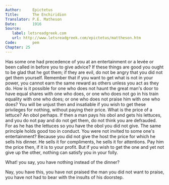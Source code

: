 ```yaml
---
Author:     Epictetus  
Title:      The Enchiridion  
Translator: P.E. Matheson
Date:       1916  
Source:
   label: letsreadgreek.com
   url: http://www.letsreadgreek.com/epictetus/mattheson.htm
Code:       pem  
Chapter: 25
---
```


Has some one had precedence of you at an entertainment or a levée or been
called in before you to give advice? If these things are good you ought to be
glad that he got them; if they are evil, do not be angry that you did not get
them yourself. Remember that if you want to get what is not in your power, you
cannot earn the same reward as others unless you act as they do. How is it
possible for one who does not haunt the great man's door to have equal shares
with one who does, or one who does not go in his train equality with one who
does; or one who does not praise him with one who does? You will be unjust then
and insatiable if you wish to get these privileges for nothing, without paying
their price. What is the price of a lettuce? An obol perhaps. If then a man
pays his obol and gets his lettuces, and you do not pay and do not get them, do
not think you are defrauded. For as he has the lettuces so you have the obol
you did not give. The same principle holds good too in conduct. You were not
invited to some one's entertainment? Because you did not give the host the
price for which he sells his dinner. He sells it for compliments, he sells it
for attentions. Pay him the price then, if it is to your profit. But if you
wish to get the one and yet not give up the other, nothing can satisfy you in
your folly.

What! you say, you have nothing instead of the dinner?

Nay, you have this, you have not praised the man you did not want to praise,
you have not had to bear with the insults of his doorstep.


